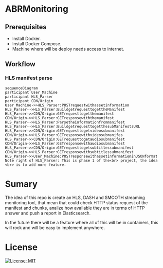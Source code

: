 # ABRMonitoring

## Prerequisites
- Install Docker.
- Install Docker Compose.
- Machine where will be deploy needs access to internet.

## Workflow

### HLS manifest parse

```mermaid
sequenceDiagram
participant User_Machine
participant HLS_Parser
participant CDN/Origin
User_Machine->>HLS_Parser:POSTrequestwithassetinformation
HLS_Parser-->HLS_Parser:BuildgetrequesttogettheManifest
HLS_Parser->>CDN/Origin:GETrequesttogetthemanifest
CDN/Origin->>HLS_Parser:GETresponsewiththemanifest
HLS_Parser-->HLS_Parser:Parsetheinformationfrommanifest
HLS_Parser-->HLS_Parser:BuildgetrequesttogetthesubManifestsURL
HLS_Parser->>CDN/Origin:GETrequesttogetvideosubmanifest
CDN/Origin->>HLS_Parser:GETresponsewithvideosubmanifes
HLS_Parser->>CDN/Origin:GETrequesttogetaudiosubmanifest
CDN/Origin->>HLS_Parser:GETresponsewithaudiosubmanifest
HLS_Parser->>CDN/Origin:GETrequesttogetsubtitlessubmanifest
CDN/Origin->>HLS_Parser:GETresponsewithsubtitlessubmanifest
HLS_Parser->>User_Machine:POSTresponsewithassetinformationinJSONformat
Note right of HLS_Parser: This is phase 1 of the<br> project, the idea <br> is to add more feature.
```


# Sumary

The idea of this repo is create an HLS, DASH and SMOOTH streaming monitoring tool, that mean that could check HTTP status request of the manifest and chunks, analize how available they are in terms of HTTP answer and push a report in Elasticsearch.

In the future there will be a feature where all of this will be in containers, this will rock and will be easy to implement anywhere.

# License

[![License: MIT](https://img.shields.io/badge/License-MIT-yellow.svg)](https://opensource.org/licenses/MIT)


